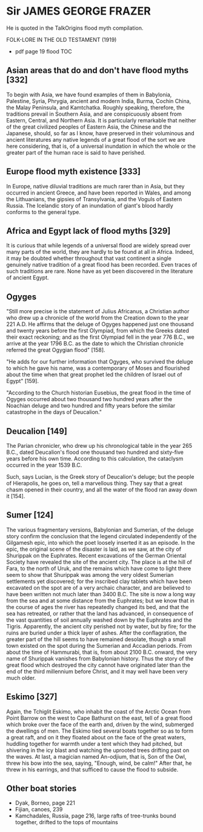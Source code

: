 # Sir JAMES GEORGE FRAZER

He is quoted in the TalkOrigins flood myth compilation.

FOLK-LORE IN THE OLD TESTAMENT (1919)
- pdf page 19 flood TOC

## Asian areas that do and don't have flood myths [332]

To begin with Asia, we have found examples of them in Babylonia, Palestine, Syria, Phrygia, ancient and modern India, Burma, Cochin China, the Malay Peninsula, and Kamtchatka. Roughly speaking, therefore, the traditions prevail in Southern Asia, and are conspicuously absent from Eastern, Central, and Northern Asia. It is particularly remarkable that neither of the great civilized peoples of Eastern Asia, the Chinese and the Japanese, should, so far as I know, have preserved in their voluminous and ancient literatures any native legends of a great flood of the sort we are here considering, that is, of a universal inundation in which the whole or the greater part of the human race is said to have perished.

## Europe flood myth existence [333]

In Europe, native diluvial traditions are much rarer than in Asia, but they occurred in ancient Greece, and have been reported in Wales, and among the Lithuanians, the gipsies of Transylvania, and the Voguls of Eastern Russia. The Icelandic story of an inundation of giant's blood hardly conforms to the general type.

## Africa and Egypt lack of flood myths [329]

It is curious that while legends of a universal flood are widely spread over many parts of the world, they are hardly to be found at all in Africa. Indeed, it may be doubted whether throughout that vast continent a single genuinely native tradition of a great flood has been recorded. Even traces of such traditions are rare. None have as yet been discovered in the literature of ancient Egypt.

## Ogyges

"Still more precise is the statement of Julius Africanus, a Christian author who drew up a chronicle of the world from the Creation down to the year 221 A.D. He affirms that the deluge of Ogyges happened just one thousand and twenty years before the first Olympiad, from which the Greeks dated their exact reckoning; and as the first Olympiad fell in the year 776 B.C., we arrive at the year 1796 B.C. as the date to which the Christian chronicle referred the great Ogygian flood" [158].

"He adds for our further information that Ogyges, who survived the deluge to which he gave his name, was a contemporary of Moses and flourished about the time when that great prophet led the children of Israel out of Egypt" [159].

"According to the Church historian Eusebius, the great flood in the time of Ogyges occurred about two thousand two hundred years after the Noachian deluge and two hundred and fifty years before the similar catastrophe in the days of Deucalion."

## Deucalion [149]

The Parian chronicler, who drew up his chronological table in the year 265 B.C., dated Deucalion's flood one thousand two hundred and sixty-five years before his own time. According to this calculation, the cataclysm occurred in the year 1539 B.C.

Such, says Lucian, is the Greek story of Deucalion's deluge; but the people of Hierapolis, he goes on, tell a marvellous thing. They say that a great chasm opened in their country, and all the water of the flood ran away down it [154].

## Sumer [124]

The various fragmentary versions, Babylonian and Sumerian, of the deluge story confirm the conclusion that the legend circulated independently of the Gilgamesh epic, into which the poet loosely inserted it as an episode. In the epic, the original scene of the disaster is laid, as we saw, at the city of Shurippak on the Euphrates. Recent excavations of the German Oriental Society have revealed the site of the ancient city. The place is at the hill of Fara, to the north of Uruk, and the remains which have come to light there seem to show that Shurippak was among the very oldest Sumerian settlements yet discovered; for the inscribed clay tablets which have been excavated on the spot are of a very archaic character, and are believed to have been written not much later than 3400 B.C. The site is now a long way from the sea and at some distance from the Euphrates; but we know that in the course of ages the river has repeatedly changed its bed, and that the sea has retreated, or rather that the land has advanced, in consequence of the vast quantities of soil annually washed down by the Euphrates and the Tigris. Apparently, the ancient city perished not by water, but by fire; for the ruins are buried under a thick layer of ashes. After the conflagration, the greater part of the hill seems to have remained desolate, though a small town existed on the spot during the Sumerian and Accadian periods. From about the time of Hammurabi, that is, from about 2100 B.C. onward, the very name of Shurippak vanishes from Babylonian history. Thus the story of the great flood which destroyed the city cannot have originated later than the end of the third millennium before Christ, and it may well have been very much older.

## Eskimo [327]

Again, the Tchiglit Eskimo, who inhabit the coast of the Arctic Ocean from Point Barrow on the west to Cape Bathurst on the east, tell of a great flood which broke over the face of the earth and, driven by the wind, submerged the dwellings of men. The Eskimo tied several boats together so as to form a great raft, and on it they floated about on the face of the great waters, huddling together for warmth under a tent which they had pitched, but shivering in the icy blast and watching the uprooted trees drifting past on the waves. At last, a magician named An-odjium, that is, Son of the Owl, threw his bow into the sea, saying, "Enough, wind, be calm!" After that, he threw in his earrings, and that sufficed to cause the flood to subside.

## Other boat stories

- Dyak, Borneo, page 221
- Fijian, canoes, 239
- Kamchadales, Russia, page 216, large rafts of tree-trunks bound together, drifted to the tops of mountains

